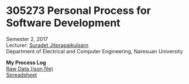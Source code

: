 # 305273 Personal Process for Software Development
  Semester 2, 2017 <br />
  Lecturer: [Suradet Jitprapaikulsarn](http://www.ecpe.nu.ac.th/suradet/) <br />
  Department of Electrical and Computer Engineering, Naresuan University <br />

  **My Process Log** <br />
  [Raw Data (json file)](https://github.com/arsura/personal-process/blob/master/Assignment/json/personalprocess-f7ab9-export.json) <br />
  [Spreadsheet](https://drive.google.com/file/d/12ve1G5zJaeSgzFJIhT46My4IFnTbsdAo/view?usp=sharing)
